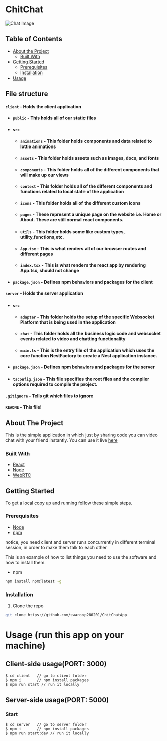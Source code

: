 # ChitChat

![Chat Image](https://res.cloudinary.com/dg2zkumuc/image/upload/v1645280594/React%20Badges/chitchat-removebg-preview_hxvcl4.png)

## Table of Contents
- [About the Project](#about-the-project)
  - [Built With](#built-with)
- [Getting Started](#getting-started)
  - [Prerequisites](#prerequisites)
  - [Installation](#installation)
- [Usage](#usage)

## File structure
#### `client` - Holds the client application
- #### `public` - This holds all of our static files
- #### `src`
     - #### `animations` - This folder holds components and data related to lottie animations
    - #### `assets` - This folder holds assets such as images, docs, and fonts
    - #### `components` - This folder holds all of the different components that will make up our views
    - #### `context` - This folder holds all of the different components and functions related to local state of the application
    - #### `icons` - This folder holds all of the different custom icons
    - #### `pages` - These represent a unique page on the website i.e. Home or About. These are still normal react components.
    - #### `utils` - This folder holds some like custom types, utility,functions,etc.
    - #### `App.tsx` - This is what renders all of our browser routes and different pages
    - #### `index.tsx` - This is what renders the react app by rendering App.tsx, should not change
- #### `package.json` - Defines npm behaviors and packages for the client
#### `server` - Holds the server application
- #### `src`
     - #### `adapter` - This folder holds the setup of the specific Websocket Platform that is being used in the application
    - #### `chat` - This folder holds all the business logic code and websocket events related to video and chatting functionality
    - #### `main.ts` - This is the entry file of the application which uses the core function NestFactory to create a Nest application instance.
- #### `package.json` - Defines npm behaviors and packages for the server
- #### `tsconfig.json` - This file specifies the root files and the compiler options required to compile the project.
#### `.gitignore` - Tells git which files to ignore
#### `README` - This file!


## About The Project
This is the simple application in which just by sharing code you can video chat with your friend instantly. You can  use it live [here](https://sn-chitchat.netlify.app/)

### Built With

- [React](https://reactjs.org/)
- [Node](https://nodejs.org/en/)
- [WebRTC](https://webrtc.org/)

## Getting Started

To get a local copy up and running follow these simple steps.

### Prerequisites
- [Node](https://nodejs.org/en/download/)
- [npm](https://nodejs.org/en/download/package-manager/)

notice, you need client and server runs concurrently in different terminal session, in order to make them talk to each other

This is an example of how to list things you need to use the software and how to install them.

- npm

```sh
npm install npm@latest -g
```

### Installation

1. Clone the repo

```sh
git clone https://github.com/swaroop280201/ChitChatApp
```

# Usage (run this app on your machine)

## Client-side usage(PORT: 3000)
```terminal
$ cd client   // go to client folder
$ npm i       // npm install packages
$ npm run start // run it locally
```
## Server-side usage(PORT: 5000)

### Start

```terminal
$ cd server   // go to server folder
$ npm i       // npm install packages
$ npm run start:dev // run it locally
```
